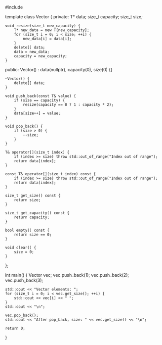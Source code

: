 #include <iostream>

template <typename T>
class Vector {
private:
    T* data;
    size_t capacity;
    size_t size;

    void resize(size_t new_capacity) {
        T* new_data = new T[new_capacity];
        for (size_t i = 0; i < size; ++i) {
            new_data[i] = data[i];
        }
        delete[] data;
        data = new_data;
        capacity = new_capacity;
    }

public:
    Vector() : data(nullptr), capacity(0), size(0) {}

    ~Vector() {
        delete[] data;
    }

    void push_back(const T& value) {
        if (size == capacity) {
            resize(capacity == 0 ? 1 : capacity * 2);
        }
        data[size++] = value;
    }

    void pop_back() {
        if (size > 0) {
            --size;
        }
    }

    T& operator[](size_t index) {
        if (index >= size) throw std::out_of_range("Index out of range");
        return data[index];
    }

    const T& operator[](size_t index) const {
        if (index >= size) throw std::out_of_range("Index out of range");
        return data[index];
    }

    size_t get_size() const {
        return size;
    }

    size_t get_capacity() const {
        return capacity;
    }

    bool empty() const {
        return size == 0;
    }

    void clear() {
        size = 0;
    }
};

int main() {
    Vector<int> vec;
    vec.push_back(1);
    vec.push_back(2);
    vec.push_back(3);

    std::cout << "Vector elements: ";
    for (size_t i = 0; i < vec.get_size(); ++i) {
        std::cout << vec[i] << " ";
    }
    std::cout << "\n";

    vec.pop_back();
    std::cout << "After pop_back, size: " << vec.get_size() << "\n";

    return 0;
}
